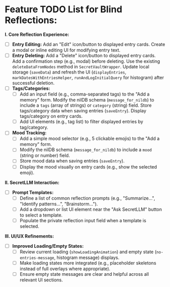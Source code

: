 # Feature TODO List for Blind Reflections:

**I. Core Reflection Experience:**

*   [ ] **Entry Editing:** Add an "Edit" icon/button to displayed entry cards. Create a modal or inline editing UI for modifying entry text.
*   [ ] **Entry Deleting:** Add a "Delete" icon/button to displayed entry cards. Add a confirmation step (e.g., modal) before deleting. Use the existing `deleteDataFromNodes` method in `SecretVaultWrapper`. Update local storage (`saveData`) and refresh the UI (`displayEntries`, `markDatesWithEntriesHelper`, `runAndLogInitialQuery` for histogram) after successful deletion.
*   [ ] **Tags/Categories:**
    *   [ ] Add an input field (e.g., comma-separated tags) to the "Add a memory" form. Modify the nilDB schema (`message_for_nildb`) to include a `tags` (array of strings) or `category` (string) field. Store tags/category data when saving entries (`saveEntry`). Display tags/category on entry cards.
    *   [ ] Add UI elements (e.g., tag list) to filter displayed entries by tag/category.
*   [ ] **Mood Tracking:**
    *   [ ] Add a simple mood selector (e.g., 5 clickable emojis) to the "Add a memory" form.
    *   [ ] Modify the nilDB schema (`message_for_nildb`) to include a `mood` (string or number) field.
    *   [ ] Store mood data when saving entries (`saveEntry`).
    *   [ ] Display the mood visually on entry cards (e.g., show the selected emoji).

**II. SecretLLM Interaction:**

*   [ ] **Prompt Templates:**
    *   [ ] Define a list of common reflection prompts (e.g., "Summarize...", "Identify patterns...", "Brainstorm...").
    *   [ ] Add a dropdown or list UI element near the "Ask SecretLLM" button to select a template.
    *   [ ] Populate the private reflection input field when a template is selected.

**III. UI/UX Refinements:**

*   [ ] **Improved Loading/Empty States:**
    *   [ ] Review current loading (`showLoadingAnimation`) and empty state (`no-entries-message`, histogram message) displays.
    *   [ ] Make loading states more integrated (e.g., placeholder skeletons instead of full overlays where appropriate).
    *   [ ] Ensure empty state messages are clear and helpful across all relevant UI sections.
